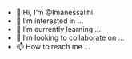 - 👋 Hi, I’m @Imanessalihi
- 👀 I’m interested in ...
- 🌱 I’m currently learning ...
- 💞️ I’m looking to collaborate on ...
- 📫 How to reach me ...

<!---
Imanessalihi/Imanessalihi is a ✨ special ✨ repository because its `README.md` (this file) appears on your GitHub profile.
You can click the Preview link to take a look at your changes.
--->
